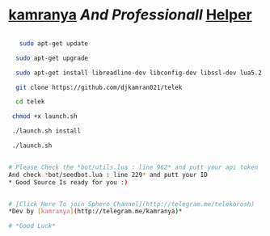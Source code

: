 # [kamranya](https://telegram.me/kamranya) *And Professionall* [Helper](http://telegram.me/kpv_robot)

```bash

   sudo apt-get update 

  sudo apt-get upgrade

  sudo apt-get install libreadline-dev libconfig-dev libssl-dev lua5.2 liblua5.2-dev libevent-dev make unzip git redis-server g++ libjansson-dev libpython-dev expat libexpat1-dev

  git clone https://github.com/djkamran021/telek

  cd telek

 chmod +x launch.sh

 ./launch.sh install

 ./launch.sh 

```
```bash

# Please Check the *bot/utils.lua : line 962* and putt your api token
And check *bot/seedbot.lua : line 229* and putt your ID
* Good Source Is ready for you :)

```
```bash

# [Click Here To join Sphero Channel](http://telegram.me/telekorosh)
*Dev by [kamranya](http://telegram.me/kamranya)*

# *Good Luck* 
```
